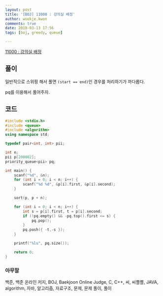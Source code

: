 ```yaml
---
layout: post
title: '[BOJ] 11000 : 강의실 배정'
author: wookje.kwon
comments: true
date: 2018-03-13 17:56
tags: [boj, greedy, queue]

---
```


[11000 : 강의실 배정](https://www.acmicpc.net/problem/11000)

## 풀이

일반적으로 스위핑 해서 풀면 `(start == end)`인 경우를 처리하기가 까다롭다.

pq를 이용해서 풀어주자.

## 코드

```cpp
#include <stdio.h>
#include <queue>
#include <algorithm>
using namespace std;

typedef pair<int, int> pii;

int n;
pii p[200002];
priority_queue<pii> pq;

int main() {
	scanf("%d", &n);
	for (int i = 0; i < n; i++) {
		scanf("%d %d", &p[i].first, &p[i].second);
	}

	sort(p, p + n);

	for (int i = 0; i < n; i++) {
		int s = p[i].first, t = p[i].second;
		if (!pq.empty() && -pq.top().first <= s) {
			pq.pop();
		}
		pq.push({ -t,-s });
	}

	printf("%lu", pq.size());

	return 0;
}
```

### 아무말  
백준, 백준 온라인 저지, BOJ, Baekjoon Online Judge, C, C++, 씨, 씨쁠쁠, JAVA, algorithm, 자바, 알고리즘, 자료구조, 문제, 문제 풀이, 풀이
